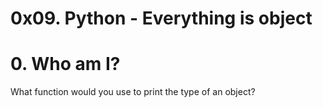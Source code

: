 # 0x09. Python - Everything is object

# 0. Who am I?
What function would you use to print the type of an object?

